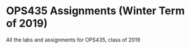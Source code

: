 # OPS435 Assignments  (Winter Term of 2019)

All the labs and assignments for OPS435, class of 2019



